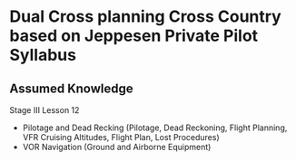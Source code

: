 # Dual Cross planning Cross Country based on Jeppesen Private Pilot Syllabus

## Assumed Knowledge
Stage III Lesson 12

* Pilotage and Dead Recking (Pilotage, Dead Reckoning, Flight Planning, VFR Cruising Altitudes, Flight Plan, Lost Procedures)
* VOR Navigation (Ground and Airborne Equipment)
 
